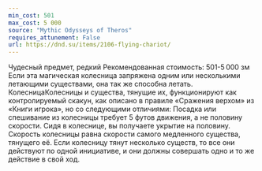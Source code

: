 ```yaml
---
min_cost: 501
max_cost: 5 000
source: "Mythic Odysseys of Theros"
requires_attunement: False
url: https://dnd.su/items/2106-flying-chariot/
---
```


Чудесный предмет, редкий
Рекомендованная стоимость: 501-5 000 зм
Если эта магическая колесница запряжена одним или несколькими летающими существами, она так же способна летать.
КолесницаКолесницы и существа, тянущие их, функционируют как контролируемый скакун, как описано в правиле «Сражения верхом» из «Книги игрока», но со следующими отличиями:
Посадка или спешивание из колесницы требует 5 футов движения, а не половину скорости.
Сидя в колеснице, вы получаете укрытие на половину.
Скорость колесницы равна скорости самого медленного существа, тянущего её.
Если колесницу тянут несколько существ, то все они действуют по одной инициативе, и они должны совершать одно и то же действие в свой ход.